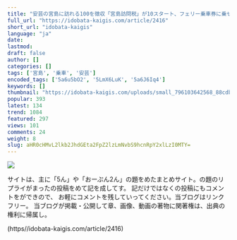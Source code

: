 ```yaml
---
title: "安芸の宮島に訪れる100を徴収「宮島訪問税」が10スタート、フェリー乗車券に乗せ(大500)"
full_url: "https://idobata-kaigis.com/article/2416"
short_url: "idobata-kaigis"
language: "ja"
date: 
lastmod: 
draft: false
author: []
categories: []
tags: ['宮島', '乗車', '安芸']
encoded_tags: ['5a6u5bO2', '5LmX6LuK', '5a6J6Iq4']
keywords: []
thumbnail: "https://idobata-kaigis.com/uploads/small_796103642568_88cdb3b237.jpg"
popular: 393
latest: 134
trend: 1084
featured: 297
views: 101
comments: 24
weight: 8
slug: aHR0cHMvL2lkb2JhdGEta2FpZ2lzLmNvbS9hcnRpY2xlLzI0MTY=
---
```


![](https://idobata-kaigis.com/uploads/small_796103642568_88cdb3b237.jpg)

サイトは、主に「5ん」や「おーぷん2ん」の題をめたまとめサイト。の題のリプライがまったの投稿をめて記を成してす。 記だけではなくの投稿にもコメントをができので、 お軽にコメントを残していってください。当ブログはリンクフリー。 当ブログが掲載・公開して章、画像、動画の著物に関著権は、出典の権利に帰属し。

(https//idobata-kaigis.com/article/2416)
